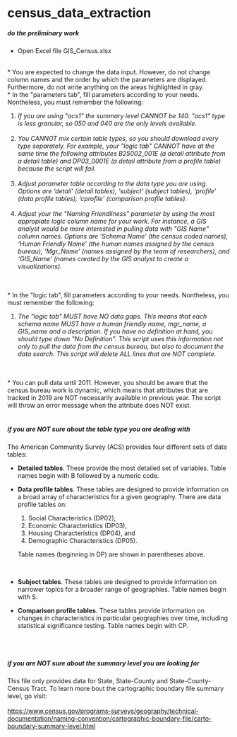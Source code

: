 # census_data_extraction

##### do the preliminary work

* Open Excel file GIS_Census.xlsx  
<br>
* You are expected to change the data input. However, do not change column names and the order by which the parameters are displayed. Furthermore, do not write anything on the areas highlighted in gray.  
<br>
* In the "parameters tab", fill parameters according to your needs.  Nontheless, you must remember the following:  
    
1. *If you are using "acs1" the summary level CANNOT be 140. "acs1" type is less granular, so 050 and 040 are the only levels available.*  
    <br>
2. *You CANNOT mix certain table types, so you should download every type separately. For example, your "logic tab" CANNOT have at the same time the following attributes B25002_001E (a detail attribute from a detail table) and DP03_0001E (a detail attribute from a profile table) because the script will fail.*  
    <br>
3. *Adjust parameter table according to the data type you are using. Options are ‘detail’ (detail tables), ‘subject’ (subject tables), ‘profile’ (data profile tables), ‘cprofile’ (comparison profile tables).*  
    <br>
4. *Adjust your the "Naming Friendliness" parameter by using the most appropiate logic column name for your work.  For instance, a GIS analyst would be more interested in pulling data with "GIS Name" column names.  Options are ‘Schema Name’ (the census coded names), ‘Human Friendly Name’ (the human names assigned by the census bureau), ‘Mgr_Name’ (names assigned by the team of researchers), and ‘GIS_Name’ (names created by the GIS analyst to create a visualizations).*  
    <br>
<br>    
* In the "logic tab", fill parameters according to your needs.  Nontheless, you must remember the following:  

1. *The "logic tab" MUST have NO data gaps.  This means that each schema name MUST have a human friendly name, mgr_name, a GIS_name and a description.  If you have no definition at hand, you should type down "No Definition".  This script uses this information not only to pull the data from the census bureau, but also to document the data search.  This script will delete ALL lines that are NOT complete.*
<br>
<br>
* You can pull data until 2011. However, you should be aware that the census bureau work is dynamic, which means that attributes that are tracked in 2019 are NOT necessarily available in previous year.  The script will throw an error message when the attribute does NOT exist.  
<br>
<br>


##### if  you are NOT sure about the table type you are dealing with    
    
The American Community Survey (ACS) provides four different sets of data tables:

* **Detailed tables**. These provide the most detailed set of variables. Table names begin with B followed by a numeric code.  

* **Data profile tables**. These tables are designed to provide information on a broad array of characteristics for a given geography. There are data profile tables on:  

    1. Social Characteristics (DP02),
    1. Economic Characteristics (DP03),
    1. Housing Characteristics (DP04), and
    1. Demographic Characteristics (DP05).  
    
  Table names (beginning in DP) are shown in parentheses above.  
  
 <br>

* **Subject tables**. These tables are designed to provide information on narrower topics for a broader range of geographies. Table names begin with S.

* **Comparison profile tables**. These tables provide information on changes in characteristics in particular geographies over time, including statistical significance testing. Table names begin with CP.
<br>
<br>


##### if  you are NOT sure about the summary level you are looking for 

This file only provides data for State, State-County and State-County-Census Tract.  To learn more bout the cartographic boundary file summary level, go visit:  
<br>
https://www.census.gov/programs-surveys/geography/technical-documentation/naming-convention/cartographic-boundary-file/carto-boundary-summary-level.html
